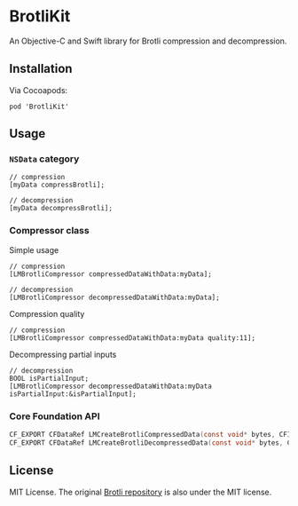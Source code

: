 # BrotliKit

An Objective-C and Swift library for Brotli compression and decompression.

## Installation

Via Cocoapods:

```
pod 'BrotliKit'
```

## Usage

### `NSData` category

```objc
// compression
[myData compressBrotli];

// decompression
[myData decompressBrotli];
```

### Compressor class

Simple usage

```objc
// compression
[LMBrotliCompressor compressedDataWithData:myData];

// decompression
[LMBrotliCompressor decompressedDataWithData:myData];
```

Compression quality

```objc
// compression
[LMBrotliCompressor compressedDataWithData:myData quality:11];
```

Decompressing partial inputs

```objc
// decompression
BOOL isPartialInput;
[LMBrotliCompressor decompressedDataWithData:myData isPartialInput:&isPartialInput];
```

### Core Foundation API

```c
CF_EXPORT CFDataRef LMCreateBrotliCompressedData(const void* bytes, CFIndex length, int16_t quality);
CF_EXPORT CFDataRef LMCreateBrotliDecompressedData(const void* bytes, CFIndex length, bool* isPartialInput);
```

## License

MIT License. The original [Brotli repository](https://github.com/google/brotli) is also under the MIT license.
